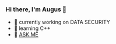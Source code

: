 ### Hi there, I'm Augus 👋


- 🔭 currently working on DATA SECURITY
- 🌱 learning C++
- 💬 <a href="https://github.com/DrAugus/DrAugus/issues" title="anything that you want to know">ASK ME</a>

<!--[![Top langs](https://github-readme-stats.vercel.app/api/top-langs/?username=DrAugus&langs_count=10&layout=compact)](https://github.com/draugus)-->
<!--&exclude_repo=DrAugus.github.io,DrAugus&theme=nord-->

<!--
<p><img src="https://github-readme-stats.vercel.app/api?username=draugus&amp;show_icons=true" alt="GitHub Stats"></p>
-->

<!--
[![DrAugus's wakatime stats](https://github-readme-stats.vercel.app/api/wakatime?username=DrAugus&layout=compact)](https://github.com/DrAugus)
-->

